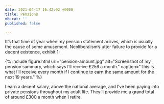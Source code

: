 ```yaml
---
date: 2021-04-17 16:42:02 +0000
title: Pensions
mb-cat: ''
published: false

---
```

It’s that time of year when my pension statement arrives, which is usually the cause of some amusement. Neoliberalism’s utter failure to provide for a decent existence, exhibit 1:

{% include figure.html url="pension-amount.jpg" alt="Screenshot of my pension summary, which says I’ll receive £256 a month." caption="This is what I’ll receive every month if I continue to earn the same amount for the next 19 years." %}

I earn a decent salary, above the national average, and I’ve been paying into private pensions throughout my adult life. They’ll provide me a grand total of around £300 a month when I retire.